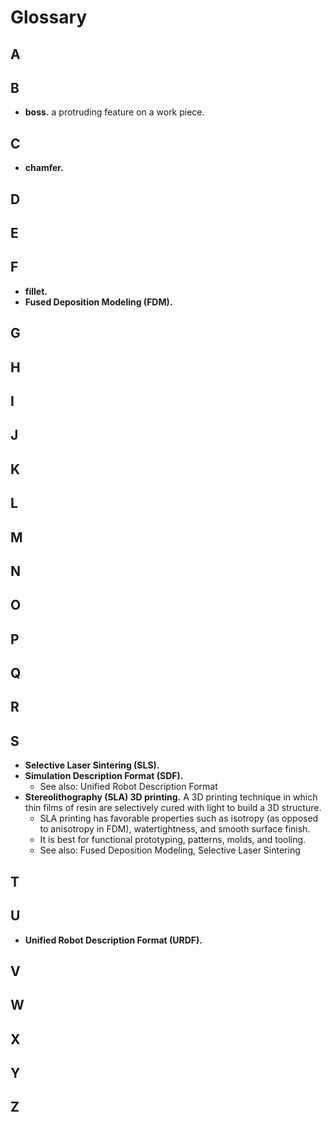 # Glossary

## A

## B
- **boss.** a protruding feature on a work piece.

## C
- **chamfer.**

## D

## E

## F
- **fillet.**
- **Fused Deposition Modeling (FDM).**

## G

## H

## I

## J

## K

## L

## M

## N

## O

## P

## Q

## R

## S
- **Selective Laser Sintering (SLS).**
- **Simulation Description Format (SDF).**
  - See also: Unified Robot Description Format
- **Stereolithography (SLA) 3D printing.** A 3D printing technique in which thin films of resin are selectively cured with light to build a 3D structure.
  - SLA printing has favorable properties such as isotropy (as opposed to anisotropy in FDM), watertightness, and smooth surface finish.
  - It is best for functional prototyping, patterns, molds, and tooling.
  - See also: Fused Deposition Modeling, Selective Laser Sintering

## T

## U
- **Unified Robot Description Format (URDF).**

## V

## W

## X

## Y

## Z

